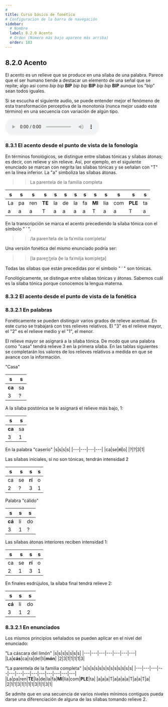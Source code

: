```yaml
---
# 
title: Curso básico de fonética
# Configuracion de la barra de navegación
sidebar:
  # Nombre
  label: 8.2.0 Acento
  # Orden (Número más bajo aparece más arriba)
  order: 103
---
```

## 8.2.0 Acento

El acento es un relieve que se produce en una sílaba de una palabra. Parece que el ser humano tiende a destacar un elemento de una señal que se repite; algo así como *bip* *bip* **BIP** *bip* *bip* **BIP** *bip* *bip* **BIP** aunque los "bip" sean todos iguales.

Si se escucha el siguiente audio, se puede entender mejor el fenómeno de esta transformación perceptiva de la monotonía (nunca mejor usado este término) en una secuencia con variación de algún tipo.

<audio controls src="/sonidos/bip_bip.wav"></audio>

### 8.3.1 El acento desde el punto de vista de la fonología

En términos fonológicos, se distingue entre sílabas tónicas y sílabas átonas; es decir, con relieve y sin relieve. Así, por ejemplo, en el siguiente enunciado se marcan con negrita las sílabas tónicas y se señalan con "T" en la línea inferior. La "a" simboliza las sílabas átonas.

>> La parentela de la familia completa

|s|s|s|s|s|s|s|s|s|s|s|s|s|
|---|---|---|---|---|---|---|---|---|---|---|---|---|
|La|pa|ren|**TE**|la|de|la|fa|**MI**|lia|com|**PLE**|ta|
|a|a|a|T|a|a|a|a|T|a|a|T|a|

En la transcripción se marca el acento precediendo la sílaba tónica con el símbolo " ˈ ".

>> /la paɾenˈtela de la faˈmilia comˈpleta/

Una versión fonética del mismo enunciado podría ser:

>> [la paɾen̪ˈt̪ela ð̞e la faˈmilja komˈplet̪a]

Todas las sílabas que están precedidas por el símbolo " ˈ " son tónicas.

Fonológicamente, se distingue entre sílabas tónicas y átonas. Sabemos cuál es la sílaba tónica porque conocemos la lengua materna.


### 8.3.2 El acento desde el punto de vista de la fonética

### 8.3.2.1 En palabras

Fonéticamente se pueden distinguir varios grados de relieve acentual. En este curso se trabajará con tres relieves relativos. El "3" es el relieve mayor, el "2" es el relieve medio y el "1", el menor.

El relieve mayor se asignará a la sílaba tónica. De modo que una palabra como "casa" tendrá relieve 3 en la primera sílaba. En las tablas siguientes se completarán los valores de los relieves relativos a medida en que se avance con la información.

"Casa"

|s|s|
|---|---|
|**ca**|sa|
|3|?|

A la sílaba postónica se le asignará el relieve más bajo, 1:

|s|s|
|---|---|
|**ca**|sa|
|3|1|

En la palabra "caserío" 
|s|s|s|s|
|---|---|---|---|
|ca|se|**rí**|o|
|?|?|3|1|

Las sílabas iniciales, si no son tónicas, tendrán intensidad 2

|s|s|s|s|
|---|---|---|---|
|ca|se|**rí**|o|
|2|?|3|1|

Palabra "cálido"

|s|s|s|
|---|---|---|
|**cá**|li|do|
|3|1|?|

Las sílabas átonas interiores reciben intensidad 1:

|s|s|s|s|
|---|---|---|---|
|ca|se|**rí**|o|
|2|1|3|1|

En finales esdrújulos, la sílaba final tendrá relieve 2:

|s|s|s|
|---|---|---|
|**cá**|li|do|
|3|1|2|

### 8.3.2.1 En enunciados

Los mismos principios señalados se pueden aplicar en el nivel del enunciado:

"La cáscara del limón"
|s|s|s|s|s|s|s|
|---|---|---|---|---|---|---|
|La|**cás**|ca|ra|del|li|**món**|
|2|3|1|1|1|1|3|

"La parentela de la familia completa"
|s|s|s|s|s|s|s|s|s|s|s|s|s|
|---|---|---|---|---|---|---|---|---|---|---|---|---|
|La|pa|ren|**TE**|la|de|la|fa|**MI**|lia|com|**PLE**|ta|
|a|a|a|T|a|a|a|a|T|a|a|T|a|
|2|1|1|3|1|1|1|1|3|1|1|3|1|


Se admite que en una secuencia de varios niveles mínimos contiguos pueda darse una diferenciación de alguna de las sílabas tomando relieve 2.
